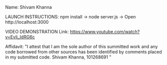 Name: Shivam Khanna

LAUNCH INSTRUCTIONS: npm install -> node server.js -> Open http://localhost:3000

VIDEO DEMONSTRATION Link: https://www.youtube.com/watch?v=Evli_IdRG6c

Affidavit:
"I attest that I am the sole author of this summitted work and any code borrowed from other sources has been identified by comments placed in my submitted code.
Shivam Khanna, 101268691 "
